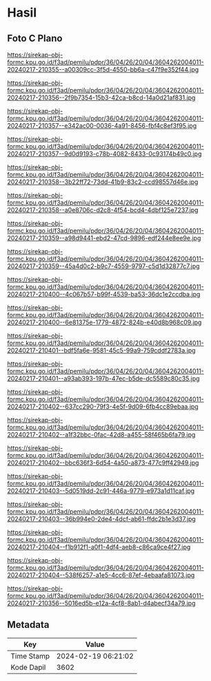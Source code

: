 # Hasil

## Foto C Plano

https://sirekap-obj-formc.kpu.go.id/f3ad/pemilu/pdpr/36/04/26/20/04/3604262004011-20240217-210355--a00309cc-3f5d-4550-bb6a-c47f9e352f44.jpg

https://sirekap-obj-formc.kpu.go.id/f3ad/pemilu/pdpr/36/04/26/20/04/3604262004011-20240217-210356--2f9b7354-15b3-42ca-b8cd-14a0d21af831.jpg

https://sirekap-obj-formc.kpu.go.id/f3ad/pemilu/pdpr/36/04/26/20/04/3604262004011-20240217-210357--e342ac00-0036-4a91-8456-fbf4c8ef3f95.jpg

https://sirekap-obj-formc.kpu.go.id/f3ad/pemilu/pdpr/36/04/26/20/04/3604262004011-20240217-210357--9d0d9193-c78b-4082-8433-0c93174b49c0.jpg

https://sirekap-obj-formc.kpu.go.id/f3ad/pemilu/pdpr/36/04/26/20/04/3604262004011-20240217-210358--3b22ff72-73dd-41b9-83c2-ccd98557d46e.jpg

https://sirekap-obj-formc.kpu.go.id/f3ad/pemilu/pdpr/36/04/26/20/04/3604262004011-20240217-210358--a0e8706c-d2c8-4f54-bcd4-4dbf125e7237.jpg

https://sirekap-obj-formc.kpu.go.id/f3ad/pemilu/pdpr/36/04/26/20/04/3604262004011-20240217-210359--a98d9441-ebd2-47cd-9896-edf244e8ee9e.jpg

https://sirekap-obj-formc.kpu.go.id/f3ad/pemilu/pdpr/36/04/26/20/04/3604262004011-20240217-210359--45a4d0c2-b9c7-4559-9797-c5d1d32877c7.jpg

https://sirekap-obj-formc.kpu.go.id/f3ad/pemilu/pdpr/36/04/26/20/04/3604262004011-20240217-210400--4c067b57-b99f-4539-ba53-36dc1e2ccdba.jpg

https://sirekap-obj-formc.kpu.go.id/f3ad/pemilu/pdpr/36/04/26/20/04/3604262004011-20240217-210400--6e81375e-1779-4872-824b-e40d8b968c09.jpg

https://sirekap-obj-formc.kpu.go.id/f3ad/pemilu/pdpr/36/04/26/20/04/3604262004011-20240217-210401--bdf5fa6e-9581-45c5-99a9-759cddf2783a.jpg

https://sirekap-obj-formc.kpu.go.id/f3ad/pemilu/pdpr/36/04/26/20/04/3604262004011-20240217-210401--a93ab393-197b-47ec-b5de-dc5589c80c35.jpg

https://sirekap-obj-formc.kpu.go.id/f3ad/pemilu/pdpr/36/04/26/20/04/3604262004011-20240217-210402--637cc290-79f3-4e5f-9d09-6fb4cc89ebaa.jpg

https://sirekap-obj-formc.kpu.go.id/f3ad/pemilu/pdpr/36/04/26/20/04/3604262004011-20240217-210402--a1f32bbc-0fac-42d8-a455-58f465b6fa79.jpg

https://sirekap-obj-formc.kpu.go.id/f3ad/pemilu/pdpr/36/04/26/20/04/3604262004011-20240217-210402--bbc636f3-6d54-4a50-a873-477c9ff42949.jpg

https://sirekap-obj-formc.kpu.go.id/f3ad/pemilu/pdpr/36/04/26/20/04/3604262004011-20240217-210403--5d0519dd-2c91-446a-9779-e973a1d11caf.jpg

https://sirekap-obj-formc.kpu.go.id/f3ad/pemilu/pdpr/36/04/26/20/04/3604262004011-20240217-210403--36b994e0-2de4-4dcf-ab61-ffdc2b1e3d37.jpg

https://sirekap-obj-formc.kpu.go.id/f3ad/pemilu/pdpr/36/04/26/20/04/3604262004011-20240217-210404--f1b912f1-a0f1-4df4-aeb8-c86ca9ce4f27.jpg

https://sirekap-obj-formc.kpu.go.id/f3ad/pemilu/pdpr/36/04/26/20/04/3604262004011-20240217-210404--538f6257-a1e5-4cc6-87ef-4ebaafa81073.jpg

https://sirekap-obj-formc.kpu.go.id/f3ad/pemilu/pdpr/36/04/26/20/04/3604262004011-20240217-210356--5016ed5b-e12a-4cf8-8ab1-d4abecf34a79.jpg


## Metadata

| Key        | Value               |
| ---------- | ------------------- |
| Time Stamp | 2024-02-19 06:21:02 |
| Kode Dapil | 3602                |



